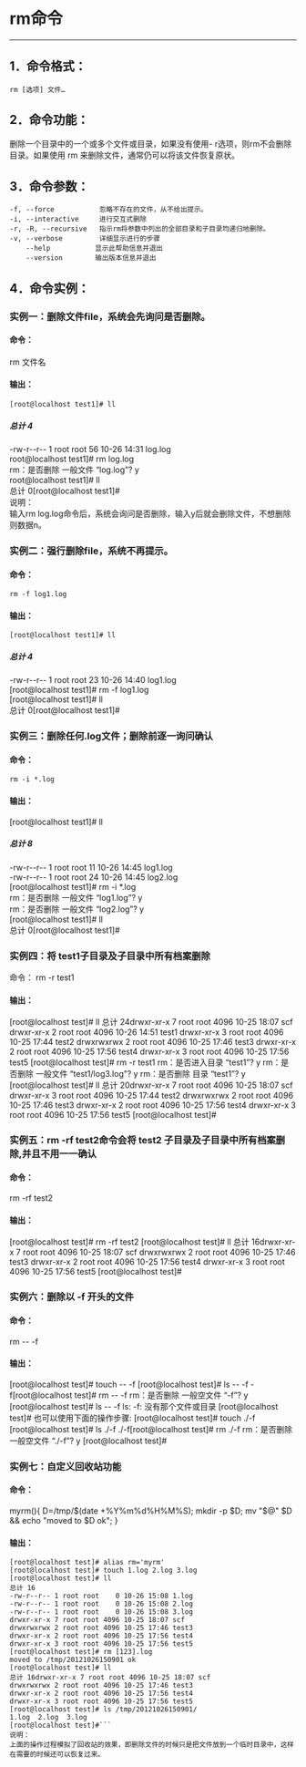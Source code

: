 # rm命令
---
## 1．命令格式：
`rm [选项] 文件…`
## 2．命令功能：
删除一个目录中的一个或多个文件或目录，如果没有使用- r选项，则rm不会删除目录。如果使用 rm 来删除文件，通常仍可以将该文件恢复原状。
## 3．命令参数：
    -f, --force           忽略不存在的文件，从不给出提示。
    -i, --interactive     进行交互式删除
    -r, -R, --recursive   指示rm将参数中列出的全部目录和子目录均递归地删除。
    -v, --verbose         详细显示进行的步骤
      	--help           显示此帮助信息并退出
      	--version        输出版本信息并退出
## 4．命令实例：
### 实例一：删除文件file，系统会先询问是否删除。
#### 命令：
rm 文件名
#### 输出：
`[root@localhost test1]# ll`
##### 总计 4
-rw-r--r-- 1 root root 56 10-26 14:31 log.log  
root@localhost test1]# rm log.log  
rm：是否删除 一般文件 “log.log”? y  
root@localhost test1]# ll  
总计 0[root@localhost test1]#  
说明：  
输入rm log.log命令后，系统会询问是否删除，输入y后就会删除文件，不想删除则数据n。  
### 实例二：强行删除file，系统不再提示。
#### 命令：
`rm -f log1.log`
#### 输出：
`[root@localhost test1]# ll`
##### 总计 4
-rw-r--r-- 1 root root 23 10-26 14:40 log1.log  
[root@localhost test1]# rm -f log1.log  
[root@localhost test1]# ll  
总计 0[root@localhost test1]#
### 实例三：删除任何.log文件；删除前逐一询问确认
#### 命令：
`rm -i *.log`
#### 输出：
[root@localhost test1]# ll  
##### 总计 8
-rw-r--r-- 1 root root 11 10-26 14:45 log1.log  
-rw-r--r-- 1 root root 24 10-26 14:45 log2.log  
[root@localhost test1]# rm -i *.log  
rm：是否删除 一般文件 “log1.log”? y  
rm：是否删除 一般文件 “log2.log”? y  
[root@localhost test1]# ll  
总计 0[root@localhost test1]#  
### 实例四：将 test1子目录及子目录中所有档案删除
命令：
rm -r test1
#### 输出：
[root@localhost test]# ll
总计 24drwxr-xr-x 7 root root 4096 10-25 18:07 scf
drwxr-xr-x 2 root root 4096 10-26 14:51 test1
drwxr-xr-x 3 root root 4096 10-25 17:44 test2
drwxrwxrwx 2 root root 4096 10-25 17:46 test3
drwxr-xr-x 2 root root 4096 10-25 17:56 test4
drwxr-xr-x 3 root root 4096 10-25 17:56 test5
[root@localhost test]# rm -r test1
rm：是否进入目录 “test1”? y
rm：是否删除 一般文件 “test1/log3.log”? y
rm：是否删除 目录 “test1”? y
[root@localhost test]# ll
总计 20drwxr-xr-x 7 root root 4096 10-25 18:07 scf
drwxr-xr-x 3 root root 4096 10-25 17:44 test2
drwxrwxrwx 2 root root 4096 10-25 17:46 test3
drwxr-xr-x 2 root root 4096 10-25 17:56 test4
drwxr-xr-x 3 root root 4096 10-25 17:56 test5
[root@localhost test]#
### 实例五：rm -rf test2命令会将 test2 子目录及子目录中所有档案删除,并且不用一一确认
#### 命令：
rm -rf  test2
#### 输出：
[root@localhost test]# rm -rf test2
[root@localhost test]# ll
总计 16drwxr-xr-x 7 root root 4096 10-25 18:07 scf
drwxrwxrwx 2 root root 4096 10-25 17:46 test3
drwxr-xr-x 2 root root 4096 10-25 17:56 test4
drwxr-xr-x 3 root root 4096 10-25 17:56 test5
[root@localhost test]#
### 实例六：删除以 -f 开头的文件
#### 命令：
rm -- -f
#### 输出：
[root@localhost test]# touch -- -f
[root@localhost test]# ls -- -f
-f[root@localhost test]# rm -- -f
rm：是否删除 一般空文件 “-f”? y
[root@localhost test]# ls -- -f
ls: -f: 没有那个文件或目录
[root@localhost test]#
也可以使用下面的操作步骤:
[root@localhost test]# touch ./-f
[root@localhost test]# ls ./-f
./-f[root@localhost test]# rm ./-f
rm：是否删除 一般空文件 “./-f”? y
[root@localhost test]#
### 实例七：自定义回收站功能
#### 命令：
myrm(){ D=/tmp/$(date +%Y%m%d%H%M%S); mkdir -p $D; mv "$@" $D && echo "moved to $D ok"; }
#### 输出：
```[root@localhost test]# myrm(){ D=/tmp/$(date +%Y%m%d%H%M%S); mkdir -p $D; 	mv "$@" $D && echo "moved to $D ok"; }  
[root@localhost test]# alias rm='myrm'  
[root@localhost test]# touch 1.log 2.log 3.log  
[root@localhost test]# ll  
总计 16
-rw-r--r-- 1 root root    0 10-26 15:08 1.log  
-rw-r--r-- 1 root root    0 10-26 15:08 2.log  
-rw-r--r-- 1 root root    0 10-26 15:08 3.log  
drwxr-xr-x 7 root root 4096 10-25 18:07 scf  
drwxrwxrwx 2 root root 4096 10-25 17:46 test3  
drwxr-xr-x 2 root root 4096 10-25 17:56 test4  
drwxr-xr-x 3 root root 4096 10-25 17:56 test5  
[root@localhost test]# rm [123].log
moved to /tmp/20121026150901 ok
[root@localhost test]# ll
总计 16drwxr-xr-x 7 root root 4096 10-25 18:07 scf
drwxrwxrwx 2 root root 4096 10-25 17:46 test3
drwxr-xr-x 2 root root 4096 10-25 17:56 test4
drwxr-xr-x 3 root root 4096 10-25 17:56 test5
[root@localhost test]# ls /tmp/20121026150901/
1.log  2.log  3.log
[root@localhost test]#```
说明：
上面的操作过程模拟了回收站的效果，即删除文件的时候只是把文件放到一个临时目录中，这样在需要的时候还可以恢复过来。
